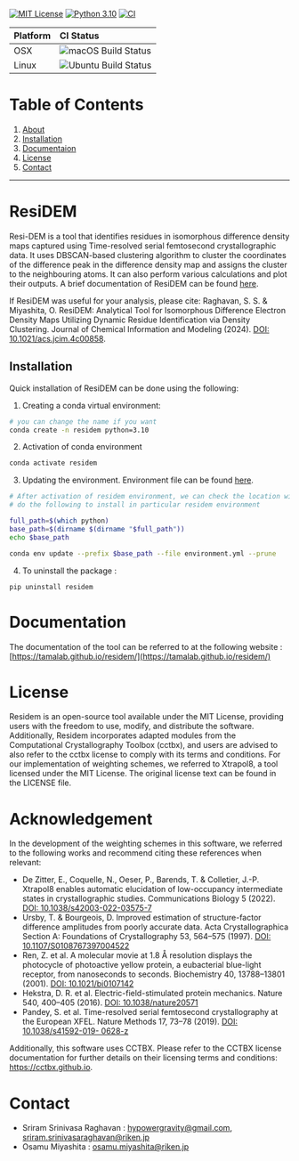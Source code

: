 
[![MIT License](https://img.shields.io/badge/License-MIT-blue.svg)](https://opensource.org/licenses/MIT)
[![Python 3.10](https://img.shields.io/badge/python-3.10-blue.svg)](https://www.python.org/downloads/release/python-3100/)
[![CI](https://github.com/TamaLab/residem/actions/workflows/ci.yml/badge.svg)](https://github.com/TamaLab/residem/actions/workflows/ci.yml)


Platform | CI Status
---------|:---------
OSX      | ![macOS Build Status](https://github.com/TamaLab/residem/actions/workflows/ci.yml/badge.svg?branch=main&event=push&job=test_macos)
Linux    | ![Ubuntu Build Status](https://github.com/TamaLab/residem/actions/workflows/ci.yml/badge.svg?branch=main&event=push&job=test_ubuntu)



# Table of Contents

1. [About](#About)
2. [Installation](#Installation)
3. [Documentaion](#Documentaion)
4. [License](#License)
5. [Contact](#Contact)

---

# ResiDEM

Resi-DEM is a tool that identifies residues in isomorphous difference density maps captured using Time-resolved serial femtosecond crystallographic data. It uses DBSCAN-based clustering algorithm to cluster the coordinates of the difference peak in the difference density map and assigns the cluster to the neighbouring atoms. It can also perform various calculations and plot their outputs. A brief documentation of ResiDEM can be found [here](https://tamalab.github.io/residem/).

If ResiDEM was useful for your analysis, please cite:
Raghavan, S. S. & Miyashita, O. ResiDEM: Analytical Tool for Isomorphous Difference Electron Density Maps Utilizing Dynamic Residue Identification via Density Clustering. Journal of Chemical Information and Modeling (2024). [DOI: 10.1021/acs.jcim.4c00858](https://pubs.acs.org/doi/10.1021/acs.jcim.4c00858).

## Installation
Quick installation of ResiDEM can be done using the following:

1. Creating a conda virtual environment:

```bash
# you can change the name if you want
conda create -n residem python=3.10
```

2. Activation of conda environment

```bash
conda activate residem
```

3. Updating the environment.
Environment file can be found [here](environment.yml).

```bash
# After activation of residem environment, we can check the location with the command `which python`
# do the following to install in particular residem environment

full_path=$(which python)
base_path=$(dirname $(dirname "$full_path"))
echo $base_path

conda env update --prefix $base_path --file environment.yml --prune

```

4. To uninstall the package :

```
pip uninstall residem
```

# Documentation 

The documentation of the tool can be referred to at the following website : [https://tamalab.github.io/residem/](https://tamalab.github.io/residem/)



# License
Residem is an open-source tool available under the MIT License, providing users with the freedom to use, modify, and distribute the software. Additionally, Residem incorporates adapted modules from the Computational Crystallography Toolbox (cctbx), and users are advised to also refer to the cctbx license to comply with its terms and conditions. For our implementation of weighting schemes, we referred to Xtrapol8, a tool licensed under the MIT License. The original license text can be found in the LICENSE file.

# Acknowledgement

In the development of the weighting schemes in this software, we referred to the following works and recommend citing these references when relevant:
* De Zitter, E., Coquelle, N., Oeser, P., Barends, T. & Colletier, J.-P. Xtrapol8 enables automatic elucidation of low-occupancy intermediate states in crystallographic studies. Communications Biology 5 (2022). [DOI: 10.1038/s42003-022-03575-7](https://www.nature.com/articles/s42003-022-03575-7) 
* Ursby, T. & Bourgeois, D. Improved estimation of structure-factor difference amplitudes from poorly accurate data. Acta Crystallographica Section A: Foundations of Crystallography 53, 564–575 (1997). [DOI: 10.1107/S0108767397004522](https://journals.iucr.org/paper?S0108767397004522)
* Ren, Z. et al. A molecular movie at 1.8 Å resolution displays the photocycle of photoactive yellow protein, a eubacterial blue-light receptor, from nanoseconds to seconds. Biochemistry 40, 13788–13801 (2001). [DOI: 10.1021/bi0107142](https://pubs.acs.org/doi/10.1021/bi0107142)
* Hekstra, D. R. et al. Electric-field-stimulated protein mechanics. Nature 540, 400–405 (2016). [DOI: 10.1038/nature20571](https://www.nature.com/articles/nature20571)
* Pandey, S. et al. Time-resolved serial femtosecond crystallography at the European XFEL. Nature Methods 17, 73–78 (2019). [DOI: 10.1038/s41592-019-
0628-z](https://www.nature.com/articles/s41592-019-0628-z)

Additionally, this software uses CCTBX. Please refer to the CCTBX license documentation for further details on their licensing terms and conditions: https://cctbx.github.io.




# Contact
* Sriram Srinivasa Raghavan : hypowergravity@gmail.com, sriram.srinivasaraghavan@riken.jp
* Osamu Miyashita : osamu.miyashita@riken.jp
